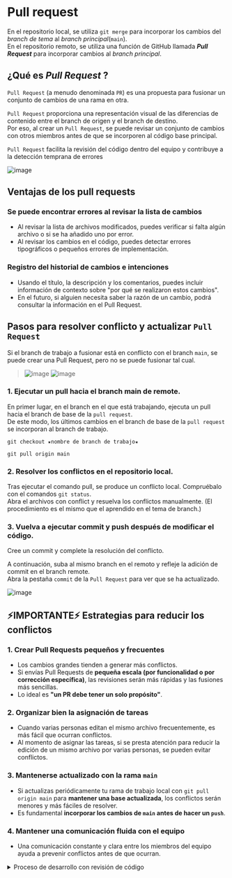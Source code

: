 # Pull request

En el repositorio local, se utiliza `git merge` para incorporar los cambios del _branch de tema_ al _branch principal_(`main`).
<br>
En el repositorio remoto, se utiliza una función de GitHub llamada ***Pull Request*** para incorporar cambios al _branch principal_.

## ¿Qué es ***Pull Request*** ?

`Pull Request` (a menudo denominada `PR`) es una propuesta para fusionar un conjunto de cambios de una rama en otra.

`Pull Request` proporciona una representación visual de las diferencias de contenido entre el branch de origen y el branch de destino.
<br>
Por eso, al crear un `Pull Request`, se puede revisar un conjunto de cambios con otros miembros antes de que se incorporen al código base principal. 

`Pull Request` facilita la revisión del código dentro del equipo y contribuye a la detección temprana de errores

![image](https://github.com/user-attachments/assets/783aff74-a220-49d2-936b-ec7462748b21)

## Ventajas de los pull requests

### Se puede encontrar errores al revisar la lista de cambios
- Al revisar la lista de archivos modificados, puedes verificar si falta algún archivo o si se ha añadido uno por error.
- Al revisar los cambios en el código, puedes detectar errores tipográficos o pequeños errores de implementación.

### Registro del historial de cambios e intenciones
- Usando el título, la descripción y los comentarios, puedes incluir información de contexto sobre "por qué se realizaron estos cambios".
- En el futuro, si alguien necesita saber la razón de un cambio, podrá consultar la información en el Pull Request.

## Pasos para resolver conflicto y actualizar `Pull Request`
Si el branch de trabajo a fusionar está en conflicto con el branch `main`, se puede crear una Pull Request, pero no se puede fusionar tal cual.
> ![image](https://github.com/itcha-organization/git-tutorial/assets/83223664/86873e5a-325f-4156-a16c-b702f965379e)
> ![image](https://github.com/itcha-organization/git-tutorial/assets/83223664/22abde12-a64c-48b0-b679-988d12fe6706)

### 1. Ejecutar un pull hacia el branch main de remote.
En primer lugar, en el branch en el que está trabajando, ejecuta un pull hacia el branch de base de la `pull request`.<br>
De este modo, los últimos cambios en el branch de base de la `pull request` se incorporan al branch de trabajo.
```
git checkout ★nombre de branch de trabajo★
```
```
git pull origin main
```

### 2. Resolver los conflictos en el repositorio local.
Tras ejecutar el comando pull, se produce un conflicto local. Compruébalo con el comandos `git status`.
<br>
Abra el archivos con conflict y resuelva los conflictos manualmente. (El procedimiento es el mismo que el aprendido en el tema de branch.)

### 3. Vuelva a ejecutar commit y push después de modificar el código.
Cree un commit y complete la resolución del conflicto.

A continuación, suba al mismo branch en el remoto y refleje la adición de commit en el branch remote.
<br>
Abra la pestaña `commit` de la `Pull Request` para ver que se ha actualizado.

![image](https://github.com/user-attachments/assets/fdd9c19d-ee9c-4baf-be7a-2dd87f7aa2a6)

## ⚡IMPORTANTE⚡ Estrategias para reducir los conflictos

### 1. **Crear Pull Requests pequeños y frecuentes**
- Los cambios grandes tienden a generar más conflictos.
- Si envías Pull Requests de **pequeña escala (por funcionalidad o por corrección específica)**, las revisiones serán más rápidas y las fusiones más sencillas.
- Lo ideal es **"un PR debe tener un solo propósito"**.

### 2. **Organizar bien la asignación de tareas**
- Cuando varias personas editan el mismo archivo frecuentemente, es más fácil que ocurran conflictos.
- Al momento de asignar las tareas, si se presta atención para reducir la edición de un mismo archivo por varias personas, se pueden evitar conflictos.

### 3. **Mantenerse actualizado con la rama `main`**
- Si actualizas periódicamente tu rama de trabajo local con `git pull origin main` para **mantener una base actualizada**, los conflictos serán menores y más fáciles de resolver.
- Es fundamental **incorporar los cambios de `main` antes de hacer un `push`**.

### 4. **Mantener una comunicación fluida con el equipo**
- Una comunicación constante y clara entre los miembros del equipo ayuda a prevenir conflictos antes de que ocurran.

<details>

<summary>Proceso de desarrollo con revisión de código
</summary>

## Proceso de desarrollo con revisión de código
El proceso mediante pull requests es el siguiente.

①[ Desarrollador ] Realice un clone o pull para obtener el código en el repositorio remoto con el que está trabajando.<br> 
②[ Desarrollador ] Crear un branch de trabajo en el repositorio local.<br>
③[ Desarrollador ] Modificar el código.<br>
④[ Desarrollador ] Cuando el trabajo esté terminado, realice un push.<br>
⑤[ Desarrollador ] Crear un pull request.<br>
⑥[ Encargado de la revisión ] Compruebe y revise los cambios de la pull request notificada.<br>
⑦[ Encargado de la revisión ] Determine los resultados de la revisión y proporcione información al desarrollador si es necesario.<br>
⑧[ Encargado de la revisión ] Si, tras la revisión, no hay problemas, fusiona.<br>
⑨[ Encargado de la revisión ] Si, como resultado de la revisión, la pull request en sí ya no es necesaria, por ejemplo, la respuesta en sí ya no es necesaria, la pull request se cierra.

Repita los pasos 3-7 anteriores tantas veces como sea necesario. Como resultado, se puede mejorar la calidad del código fusionado final.

![image](https://github.com/user-attachments/assets/ed9f61f7-1a61-4897-92ef-d912dd883842)

</details>
